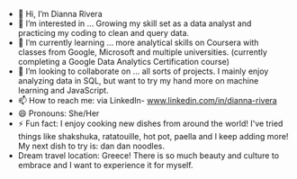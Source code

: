 - 👋 Hi, I’m Dianna Rivera
- 👀 I’m interested in ... Growing my skill set as a data analyst and practicing my coding to clean and query data. 
- 🌱 I’m currently learning ... more analytical skills on Coursera with classes from Google, Microsoft and multiple universities. (currently completing a Google Data Analytics Certification course)
- 💞️ I’m looking to collaborate on ... all sorts of projects. I mainly enjoy analyzing data in SQL, but want to try my hand more on machine learning and JavaScript. 
- 📫 How to reach me: via LinkedIn- www.linkedin.com/in/dianna-rivera
- 😄 Pronouns: She/Her
- ⚡ Fun fact: I enjoy cooking new dishes from around the world! I've tried things like shakshuka, ratatouille, hot pot, paella and I keep adding more! My next dish to try is: dan dan noodles.
- Dream travel location: Greece! There is so much beauty and culture to embrace and I want to experience it for myself. 

<!---
IslandicMoon/IslandicMoon is a ✨ special ✨ repository because its `README.md` (this file) appears on your GitHub profile.
You can click the Preview link to take a look at your changes.
--->
